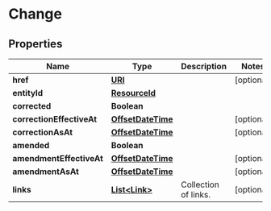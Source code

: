 

# Change

## Properties

Name | Type | Description | Notes
------------ | ------------- | ------------- | -------------
**href** | [**URI**](URI.md) |  |  [optional]
**entityId** | [**ResourceId**](ResourceId.md) |  | 
**corrected** | **Boolean** |  | 
**correctionEffectiveAt** | [**OffsetDateTime**](OffsetDateTime.md) |  |  [optional]
**correctionAsAt** | [**OffsetDateTime**](OffsetDateTime.md) |  |  [optional]
**amended** | **Boolean** |  | 
**amendmentEffectiveAt** | [**OffsetDateTime**](OffsetDateTime.md) |  |  [optional]
**amendmentAsAt** | [**OffsetDateTime**](OffsetDateTime.md) |  |  [optional]
**links** | [**List&lt;Link&gt;**](Link.md) | Collection of links. |  [optional]



